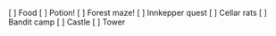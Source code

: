 [ ] Food
[ ] Potion!
[ ] Forest maze!
[ ] Innkepper quest
[ ] Cellar rats
[ ] Bandit camp
[ ] Castle
[ ] Tower


